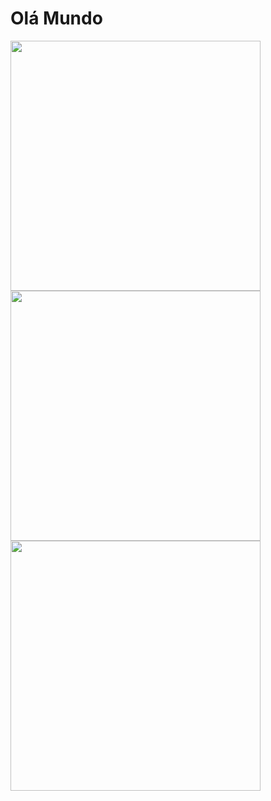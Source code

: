 # Olá Mundo
<img src="https://camo.githubusercontent.com/63b3bba625c26e26c5c8c38f221d5ef3ac7fc5ec45585e5eb388704d82df90d7/68747470733a2f2f6769746875622d726561646d652d73746174732e76657263656c2e6170702f6170692f746f702d6c616e67732f3f757365726e616d653d4c756361733234362d74617661726573267468656d653d6e6f72642673686f775f69636f6e733d7472756526686964655f626f726465723d66616c7365266c61796f75743d636f6d70616374" width="400" />
<img src="https://camo.githubusercontent.com/7e308eb7fe1b85fa3d1e548f0ec9908cf3a2c8a307325823b9055399da412f07/68747470733a2f2f6769746875622d726561646d652d73747265616b2d73746174732e6865726f6b756170702e636f6d2f3f757365723d4c756361733234362d74617661726573267468656d653d6e6f726426686964655f626f726465723d66616c7365" width="400" />
<img src="https://camo.githubusercontent.com/67aa4d7266a63ae9cca90b2ef2d06c339bcbe3238a72a2b507b651c5d17bd067/68747470733a2f2f6769746875622d726561646d652d73746174732e76657263656c2e6170702f6170693f757365726e616d653d4c756361733234362d74617661726573267468656d653d6e6f72642673686f775f69636f6e733d7472756526686964655f626f726465723d66616c736526636f756e745f707269766174653d66616c7365" width="400" />


